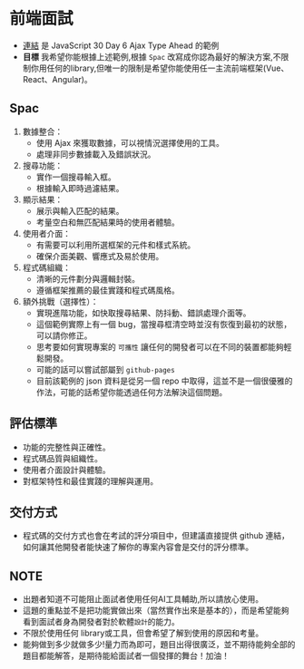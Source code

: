 # 前端面試

- [連結](<https://codepen.io/tariso/pen/LyoaRM>) 是 JavaScript 30 Day 6 Ajax Type Ahead 的範例
- **目標** 我希望你能根據上述範例,根據 `Spac` 改寫成你認為最好的解決方案,不限制你用任何的library,但唯一的限制是希望你能使用任一主流前端框架(Vue、React、Angular)。


## Spac
1. 數據整合：
    - 使用 Ajax 來獲取數據，可以視情況選擇使用的工具。
    - 處理非同步數據載入及錯誤狀況。
2. 搜尋功能：
    - 實作一個搜尋輸入框。
    - 根據輸入即時過濾結果。
3. 顯示結果：
    - 展示與輸入匹配的結果。
    - 考量空白和無匹配結果時的使用者體驗。
4. 使用者介面：
    - 有需要可以利用所選框架的元件和樣式系統。
    - 確保介面美觀、響應式及易於使用。
5. 程式碼組織：
    - 清晰的元件劃分與邏輯封裝。
    - 遵循框架推薦的最佳實踐和程式碼風格。
6. 額外挑戰（選擇性）：
    - 實現進階功能，如快取搜尋結果、防抖動、錯誤處理介面等。
    - 這個範例實際上有一個 bug，當搜尋框清空時並沒有恢復到最初的狀態，可以請你修正。
    - 思考要如何實現專案的 `可攜性` 讓任何的開發者可以在不同的裝置都能夠輕鬆開發。
    - 可能的話可以嘗試部屬到 `github-pages`
    - 目前該範例的 json 資料是從另一個 repo 中取得，這並不是一個很優雅的作法，可能的話希望你能透過任何方法解決這個問題。

## 評估標準
- 功能的完整性與正確性。
- 程式碼品質與組織性。
- 使用者介面設計與體驗。
- 對框架特性和最佳實踐的理解與運用。




## 交付方式

- 程式碼的交付方式也會在考試的評分項目中，但建議直接提供 github 連結，如何讓其他開發者能快速了解你的專案內容會是交付的評分標準。

## NOTE
- 出題者知道不可能阻止面試者使用任何AI工具輔助,所以請放心使用。
- 這題的重點並不是把功能實做出來（當然實作出來是基本的），而是希望能夠看到面試者身為開發者對於軟體`設計`的能力。
- 不限於使用任何 library或工具，但會希望了解到使用的原因和考量。
- 能夠做到多少就做多少!量力而為即可，題目出得很廣泛，並不期待能夠全部的題目都能解答，是期待能給面試者一個發揮的舞台！加油！